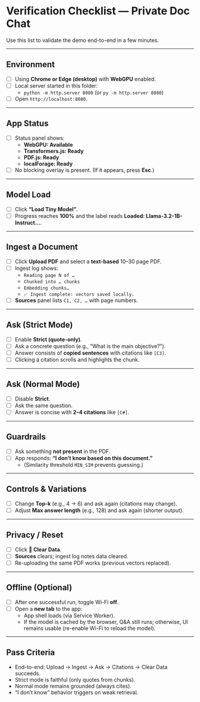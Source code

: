 # Verification Checklist — Private Doc Chat

Use this list to validate the demo end-to-end in a few minutes.

---

## Environment

- [ ] Using **Chrome or Edge (desktop)** with **WebGPU** enabled.
- [ ] Local server started in this folder:
  - `python -m http.server 8080` (or `py -m http.server 8080`)
- [ ] Open `http://localhost:8080`.

---

## App Status

- [ ] Status panel shows:
  - **WebGPU: Available**
  - **Transformers.js: Ready**
  - **PDF.js: Ready**
  - **localForage: Ready**
- [ ] No blocking overlay is present. (If it appears, press **Esc**.)

---

## Model Load

- [ ] Click **“Load Tiny Model”**.
- [ ] Progress reaches **100%** and the label reads **Loaded: Llama-3.2-1B-Instruct…**.

---

## Ingest a Document

- [ ] Click **Upload PDF** and select a **text-based** 10–30 page PDF.
- [ ] Ingest log shows:
  - `Reading page N of …`
  - `Chunked into … chunks`
  - `Embedding chunks…`
  - `✅ Ingest complete: vectors saved locally.`
- [ ] **Sources** panel lists `C1, C2, …` with page numbers.

---

## Ask (Strict Mode)

- [ ] Enable **Strict (quote-only)**.
- [ ] Ask a concrete question (e.g., “What is the main objective?”).
- [ ] Answer consists of **copied sentences** with citations like `[C3]`.
- [ ] Clicking a citation scrolls and highlights the chunk.

---

## Ask (Normal Mode)

- [ ] Disable **Strict**.
- [ ] Ask the same question.
- [ ] Answer is concise with **2–4 citations** like `[C#]`.

---

## Guardrails

- [ ] Ask something **not present** in the PDF.
- [ ] App responds: **“I don’t know based on this document.”**
  - (Similarity threshold `MIN_SIM` prevents guessing.)

---

## Controls & Variations

- [ ] Change **Top-k** (e.g., 4 → 6) and ask again (citations may change).
- [ ] Adjust **Max answer length** (e.g., 128) and ask again (shorter output).

---

## Privacy / Reset

- [ ] Click **🧹 Clear Data**.
- [ ] **Sources** clears; ingest log notes data cleared.
- [ ] Re-uploading the same PDF works (previous vectors replaced).

---

## Offline (Optional)

- [ ] After one successful run, toggle Wi-Fi **off**.
- [ ] Open a **new tab** to the app:
  - App shell loads (via Service Worker).
  - If the model is cached by the browser, Q&A still runs; otherwise, UI remains usable (re-enable Wi-Fi to reload the model).

---

## Pass Criteria

- End-to-end: Upload → Ingest → Ask → Citations → Clear Data succeeds.
- Strict mode is faithful (only quotes from chunks).
- Normal mode remains grounded (always cites).
- “I don’t know” behavior triggers on weak retrieval.
